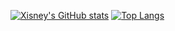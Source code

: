 [![Xisney's GitHub stats](https://github-readme-stats.vercel.app/api?username=Xisney)](https://github.com/Xisney/github-readme-stats?count_private=true&show_icons=true)
[![Top Langs](https://github-readme-stats.vercel.app/api/top-langs/?username=Xisney&layout=compact)](https://github.com/Xisney/github-readme-stats)
